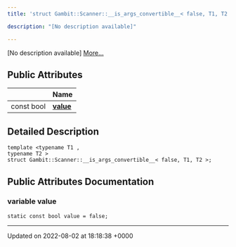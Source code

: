 ```yaml
---
title: 'struct Gambit::Scanner::__is_args_convertible__< false, T1, T2 >'

description: "[No description available]"

---
```









[No description available] [More...](#detailed-description)

## Public Attributes

|                | Name           |
| -------------- | -------------- |
| const bool | **[value](/documentation/code/gambit_sphinx/classes/structgambit_1_1scanner_1_1____is__args__convertible_____3_01false_00_01t1_00_01t2_01_4/#variable-value)**  |

## Detailed Description

```
template <typename T1 ,
typename T2 >
struct Gambit::Scanner::__is_args_convertible__< false, T1, T2 >;
```

## Public Attributes Documentation

### variable value

```
static const bool value = false;
```


-------------------------------

Updated on 2022-08-02 at 18:18:38 +0000